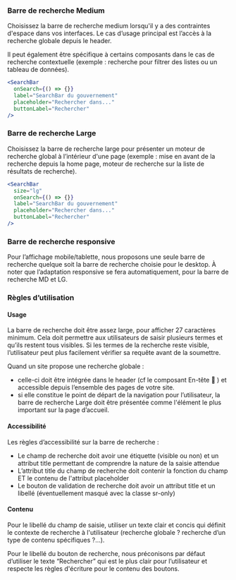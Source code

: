 ### Barre de recherche Medium

Choisissez la barre de recherche medium lorsqu'il y a des contraintes d'espace dans vos interfaces. Le cas d’usage principal est l’accès à la recherche globale depuis le header.

Il peut également être spécifique à certains composants dans le cas de recherche contextuelle (exemple : recherche pour filtrer des listes ou un tableau de données).

```jsx
<SearchBar
  onSearch={() => {}}
  label="SearchBar du gouvernement"
  placeholder="Rechercher dans..."
  buttonLabel="Rechercher"
/>
```

### Barre de recherche Large
Choisissez la barre de recherche large pour présenter un moteur de recherche global à l’intérieur d'une page (exemple : mise en avant de la recherche depuis la home page, moteur de recherche sur la liste de résultats de recherche).

```jsx
<SearchBar
  size="lg"
  onSearch={() => {}}
  label="SearchBar du gouvernement"
  placeholder="Rechercher dans..."
  buttonLabel="Rechercher"
/>
```

### Barre de recherche responsive
Pour l’affichage mobile/tablette, nous proposons une seule barre de recherche quelque soit la barre de recherche choisie pour le desktop. À noter que l’adaptation responsive se fera automatiquement, pour la barre de recherche MD et LG.

### Règles d’utilisation

#### Usage
La barre de recherche doit être assez large, pour afficher 27 caractères minimum. Cela doit permettre aux utilisateurs de saisir plusieurs termes et qu’ils restent tous visibles. Si les termes de la recherche reste visible, l’utilisateur peut plus facilement vérifier sa requête avant de la soumettre.

Quand un site propose une recherche globale :
  - celle-ci doit être intégrée dans le header (cf le composant En-tête 🔗 )  et accessible depuis l’ensemble des pages de votre site.
  - si elle constitue le point de départ de la navigation pour l’utilisateur, la barre de recherche Large doit être présentée comme l'élément le plus important sur la page d’accueil.

#### Accessibilité
Les règles d’accessibilité sur la barre de recherche :
  - Le champ de recherche doit avoir une étiquette (visible ou non) et un attribut title permettant de comprendre la nature de la saisie attendue
  - L’attribut title du champ de recherche doit contenir la fonction du champ ET le contenu de l'attribut placeholder
  - Le bouton de validation de recherche doit avoir un attribut title et un libellé (éventuellement masqué avec la classe sr-only)

#### Contenu
Pour le libellé du champ de saisie, utiliser un texte clair et concis qui définit le contexte de recherche à l'utilisateur (recherche globale ? recherche d’un type de contenu spécifiques ?…).

Pour le libellé du bouton de recherche, nous préconisons par défaut d’utiliser le texte “Rechercher” qui est le plus clair pour l’utilisateur et respecte les règles d'écriture pour le contenu des boutons.
